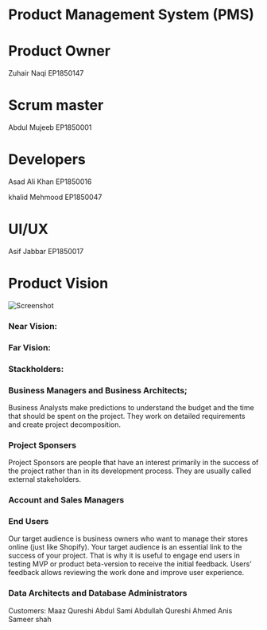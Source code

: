 # Product Management System (PMS)

# Product Owner 
Zuhair Naqi EP1850147

# Scrum master 
Abdul Mujeeb EP1850001

# Developers 
Asad Ali Khan EP1850016

khalid Mehmood EP1850047

# UI/UX 
Asif Jabbar EP1850017

# Product Vision

![Screenshot](https://images.squarespace-cdn.com/content/v1/5c600c0394d71a6ff79e24e2/1593693926460-GZOQD00HIIHI4764JMPB/Product+Vision+Overview?format=1000w)

### Near Vision:


### Far Vision:




### Stackholders:

### Business Managers and Business Architects;
Business Analysts make predictions to understand the budget and the time that should be spent on the project. They work on detailed requirements and create project decomposition.

### Project Sponsers
Project Sponsors are people that have an interest primarily in the success of the project rather than in its development process. They are usually called external stakeholders. 

### Account and Sales Managers

### End Users
Our target audience is business owners who want to manage their stores online (just like Shopify).
Your target audience is an essential link to the success of your project. That is why it is useful to engage end users in testing MVP or product beta-version to receive the initial feedback. Users’ feedback allows reviewing the work done and improve user experience.

### Data Architects and Database Administrators


Customers:
Maaz Qureshi
Abdul Sami
Abdullah Qureshi
Ahmed Anis
Sameer shah
